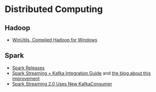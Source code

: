 # Distributed Computing

## Hadoop

* [WinUtils, Compiled Hadoop for Windows](https://github.com/steveloughran/winutils)

## Spark

* [Spark Releases](https://github.com/apache/spark/releases)
* [Spark Streaming + Kafka Integration Guide](http://spark.apache.org/docs/latest/streaming-kafka-integration.html) and [the blog about this improvement ](https://databricks.com/blog/2015/03/30/improvements-to-kafka-integration-of-spark-streaming.html)
* [Spark Streaming 2.0 Uses New KafkaConsumer](https://github.com/apache/spark/search?utf8=%E2%9C%93&q=KafkaConsumer)
